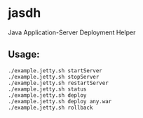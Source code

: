 jasdh
=====
Java Application-Server Deployment Helper

Usage:
------
```
./example.jetty.sh startServer
./example.jetty.sh stopServer
./example.jetty.sh restartServer
./example.jetty.sh status
./example.jetty.sh deploy
./example.jetty.sh deploy any.war
./example.jetty.sh rollback
```
